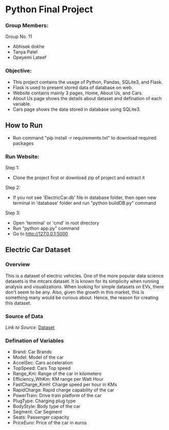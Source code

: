 # Python Final Project

### Group Members:

Group No. 11

 - Abhisek dokhe
 - Tanya Patel
 - Opeyemi Lateef
 
### Objective:

 - This project contains the usage of Python, Pandas, SQLite3, and Flask.
 - Flask is used to present stored data of database on web.
 - Website contains mainly 3 pages, Home, About Us, and Cars. 
 - About Us page shows the details about dataset and defination of each variable. 
 - Cars page shows the data stored in database using SQLite3.


## How to Run

 - Run command "pip install -r requirements.txt" to download required packages

 ### Run Website:

Step 1:
- Clone the project first or download zip of project and extract it

Step 2:
 - If you not see 'ElectricCar.db' file in database folder, then open new terminal in 'database' folder and run "python buildDB.py" command

Step 3:
 - Open 'terminal' or 'cmd' in root directory
 - Run "python app.py" command
 - Go to http://127.0.0.1:5000

## Electric Car Dataset

### Overview

This is a dataset of electric vehicles. One of the more popular data science datasets is the mtcars dataset. It is known for its simplicity when running analysis and visualizations. When looking for simple datasets on EVs, there don't seem to be any. Also, given the growth in this market, this is something many would be curious about. Hence, the reason for creating this dataset.

### Source of Data

*Link to Source:* [Dataset](https://www.kaggle.com/datasets/geoffnel/evs-one-electric-vehicle-dataset)

### Defination of Variables

 - Brand: Car Brands
 - Model: Model of the car
 - AccelSec: Cars acceleration
 - TopSpeed: Cars Top speed
 - Range_Km: Range of the car in kilometers
 - Efficiency_WhKm: KM range per Watt Hour
 - FastCharge_KmH: Charge speed per hour in KMs
 - RapidCharge: Rapid charge capability of the car
 - PowerTrain: Drive train platform of the car
 - PlugType: Charging plug type
 - BodyStyle: Body type of the car
 - Segment: Car Segment
 - Seats: Passenger capacity
 - PriceEuro: Price of the car in euros